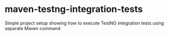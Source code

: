 maven-testng-integration-tests
==============================

Simple project setup showing how to execute TestNG integration tests using separate Maven command